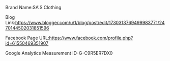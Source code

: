 Brand Name:SA'S Clothing

Blog Link:https://www.blogger.com/u/1/blog/post/edit/1730313769499983771/2470144502031851596

Facebook Page URL:https://www.facebook.com/profile.php?id=61550469351907

Google Analytics Measurement ID-G-C9R5ER7DX0

